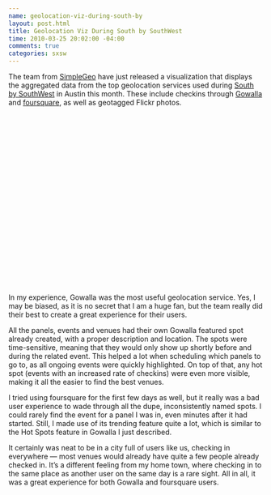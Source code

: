 ```yaml
---
name: geolocation-viz-during-south-by
layout: post.html
title: Geolocation Viz During South by SouthWest
time: 2010-03-25 20:02:00 -04:00
comments: true
categories: sxsw
---
```

The team from [SimpleGeo](http://www.simplegeo.com) have just released a visualization that displays the aggregated data from the top geolocation services used during [South by SouthWest](http://www.sxsw.com) in Austin this month. These include checkins through [Gowalla](http://www.gowalla.com) and [foursquare](http://www.foursquare.com), as well as geotagged Flickr photos.

<object width="560" height="340"><param name="movie" value="http://www.youtube.com/v/Gpypn-JIPng&amp;hl=en_US&amp;fs=1&amp;color1=0x3a3a3a&amp;color2=0x999999"><param name="allowFullScreen" value="true"><param name="allowscriptaccess" value="always"><embed src="http://www.youtube.com/v/Gpypn-JIPng&amp;hl=en_US&amp;fs=1&amp;color1=0x3a3a3a&amp;color2=0x999999" type="application/x-shockwave-flash" allowscriptaccess="always" allowfullscreen="true" width="560" height="340"></object>

In my experience, Gowalla was the most useful geolocation service. Yes, I may be biased, as it is no secret that I am a huge fan, but the team really did their best to create a great experience for their users.

All the panels, events and venues had their own Gowalla featured spot already created, with a proper description and location. The spots were time-sensitive, meaning that they would only show up shortly before and during the related event. This helped a lot when scheduling which panels to go to, as all ongoing events were quickly highlighted. On top of that, any hot spot (events with an increased rate of checkins) were even more visible, making it all the easier to find the best venues.

I tried using foursquare for the first few days as well, but it really was a bad user experience to wade through all the dupe, inconsistently named spots. I could rarely find the event for a panel I was in, even minutes after it had started. Still, I made use of its trending feature quite a lot, which is similar to the Hot Spots feature in Gowalla I just described.

It certainly was neat to be in a city full of users like us, checking in everywhere — most venues would already have quite a few people already checked in. It’s a different feeling from my home town, where checking in to the same place as another user on the same day is a rare sight. All in all, it was a great experience for both Gowalla and foursquare users.

